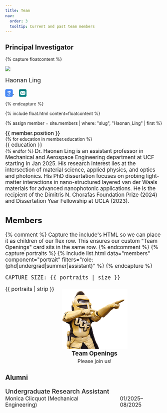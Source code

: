 ```yaml
---
title: Team
nav:
  order: 3
  tooltip: Current and past team members
---
```


<h2><a style="text-decoration: none; color: inherit;margin-top: 5px;">Principal Investigator</a></h2>

{% capture floatcontent %}

<div class="text-center mt-5">
<a style="text-decoration: none; color: inherit;">

  <!-- Avatar -->
  <img src="/images/members_pic/Ling_Website.png"
       style=" max-width: 220px; "
       class="portrait-image"
       />

  <!-- Name & Role -->
  <div class="text-center" style="margin-top: 8px; font-weight: var(--bold); font-size: 1.2rem" > Haonan Ling </div> <br>
<!-- Link to Google Scholar -->
<a href="https://scholar.google.com/citations?hl=en&user=ujiapKkAAAAJ&view_op=list_works&sortby=pubdate" target="_blank">
  <img src="/images/icons/google-scholar.svg" alt="Google Scholar" style="width: 24px; height: 24px; vertical-align: middle; display: inline-block;"/>
</a>&nbsp;&nbsp;&nbsp;

<!-- Link to Email -->
<a href="mailto:haonan.ling@ucf.edu">
  <img src="/images/icons/email.svg" alt="Email" style="width: 24px; height: 24px; vertical-align: middle; display: inline-block;"/>
</a>

{% endcapture %}

{% include float.html content=floatcontent %}

{% assign member = site.members | where: "slug", "Haonan_Ling" | first %}

<p style="margin: 0.1px; font-weight: 450; font-size: 17px; ">  {{ member.position }} </p>
{% for education in member.education %}
<p style="margin: 0.1px; font-size: 17px;">  {{ education }} </p>
{% endfor %}


<a style="text-decoration: none; color: inherit; font-size: 17px;">
Dr. Haonan Ling is an assistant professor in Mechanical and Aerospace Engineering department at UCF starting in Jan 2025. His research interest lies at the intersection of material science, applied physics, and optics and photonics. His PhD dissertation focuses on probing light-matter interactions in nano-structured layered van der Waals materials for advanced nanophotonic applications. He is the recipient of the Dimitris N. Chorafas Foundation Prize (2024) and Dissertation Year Fellowship at UCLA (2023). &nbsp;&nbsp;&nbsp;



<h2 style="text-align:left !important; text-decoration:none; color:inherit;">Members</h2>
<style>
  /* A left-aligned, wrapping row for cards */
  .members-row{
    display:flex;
    flex-wrap:wrap;
    gap:24px;
    align-items:flex-start;
    justify-content:flex-start; /* left */
  }
  /* Typical card width; adjust to match your theme’s portrait size */
  .members-row > *{
    flex: 0 0 auto; /* don't stretch */
  }
  /* Kill inherited centering from theme classes inside this row */
  .members-row .text-center{ text-align:left; }
</style>

{% comment %}
Capture the include's HTML so we can place it as children of our flex row.
This ensures our custom "Team Openings" card sits in the same row.
{% endcomment %}
{% capture portraits %}
  {% include list.html data="members" component="portrait" filters="role: (phd|undergrad|summer|assistant)" %}
{% endcapture %}
<pre>CAPTURE SIZE: {{ portraits | size }}</pre>

<div class="members-row">
  {{ portraits | strip }}

  <!-- Team Openings card -->
  <div class="text-center" style="width:210px;">
    <a style="text-decoration:none; color:inherit;">
      <img src="/images/members_pic/knightro.png"
           alt="Team Openings"
           class="portrait-image"
           style="max-width:210px; display:block; margin:10px auto 0;" />
      <div style="margin-top:2px; font-weight:var(--bold,700); font-size:1.2rem; text-align:center;">
        <a href="/opportunities" style="text-decoration:none; color:inherit;">
      Team Openings
    </a>
      </div>
      <div style="margin-top:3px; font-weight:400; font-size:1rem; text-align:center;">
        Please join us!
      </div>
    </a>
  </div>
</div>

<h2><a style="text-decoration: none; color: inherit;">Alumni</a></h2>
<p style="font-size: 20px; font-weight: 470; margin-bottom: 1px;">
Undergraduate Research Assistant
</p>
<p style="font-size: 17px; margin-top: 0; display: flex; gap: 40px;">
  <span>Monica Clicquot (Mechanical Engineering)</span>
  <span>01/2025–08/2025</span>
</p>
